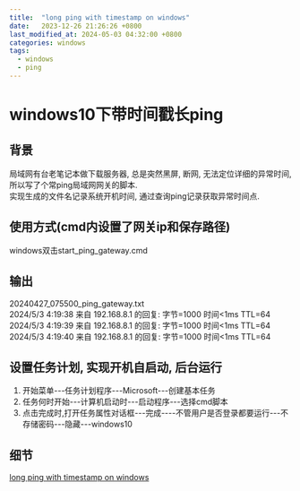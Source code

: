 ```yaml
---
title:  "long ping with timestamp on windows"
date:   2023-12-26 21:26:26 +0800
last_modified_at: 2024-05-03 04:32:00 +0800
categories: windows
tags: 
  - windows
  - ping
---
```


# windows10下带时间戳长ping

## 背景
局域网有台老笔记本做下载服务器, 总是突然黑屏, 断网, 无法定位详细的异常时间, 所以写了个常ping局域网网关的脚本.  
实现生成的文件名记录系统开机时间, 通过查询ping记录获取异常时间点.  

## 使用方式(cmd内设置了网关ip和保存路径)
windows双击start_ping_gateway.cmd  

## 输出  
20240427_075500_ping_gateway.txt  
2024/5/3 4:19:38	来自 192.168.8.1 的回复: 字节=1000 时间<1ms TTL=64  
2024/5/3 4:19:39	来自 192.168.8.1 的回复: 字节=1000 时间<1ms TTL=64  
2024/5/3 4:19:40	来自 192.168.8.1 的回复: 字节=1000 时间<1ms TTL=64  


## 设置任务计划, 实现开机自启动, 后台运行  
1. 开始菜单---任务计划程序---Microsoft---创建基本任务  
2. 任务何时开始---计算机启动时---启动程序---选择cmd脚本  
3. 点击完成时,打开任务属性对话框---完成----不管用户是否登录都要运行---不存储密码---隐藏---windows10  

## 细节  
[long ping with timestamp on windows](https://github.com/zzblydia/myBlog/tree/master/windows/ping)  